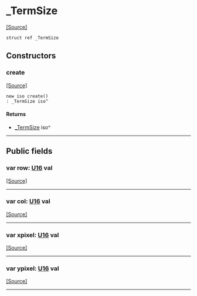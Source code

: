 # _TermSize
<span class="source-link">[[Source]](src/term/ansi_term.md#L-0-5)</span>
```pony
struct ref _TermSize
```

## Constructors

### create
<span class="source-link">[[Source]](src/term/ansi_term.md#L-0-5)</span>


```pony
new iso create()
: _TermSize iso^
```

#### Returns

* [_TermSize](term-_TermSize.md) iso^

---

## Public fields

### var row: [U16](builtin-U16.md) val
<span class="source-link">[[Source]](src/term/ansi_term.md#L-0-6)</span>



---

### var col: [U16](builtin-U16.md) val
<span class="source-link">[[Source]](src/term/ansi_term.md#L-0-7)</span>



---

### var xpixel: [U16](builtin-U16.md) val
<span class="source-link">[[Source]](src/term/ansi_term.md#L-0-8)</span>



---

### var ypixel: [U16](builtin-U16.md) val
<span class="source-link">[[Source]](src/term/ansi_term.md#L-0-9)</span>



---

